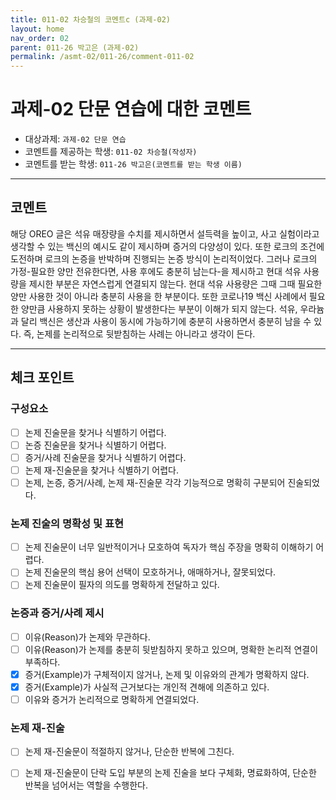 ```yaml
---
title: 011-02 차승철의 코멘트c (과제-02) 
layout: home
nav_order: 02
parent: 011-26 박고은 (과제-02)
permalink: /asmt-02/011-26/comment-011-02
---
```


# 과제-02 단문 연습에 대한 코멘트

- 대상과제: `과제-02 단문 연습`
- 코멘트를 제공하는 학생: `011-02 차승철(작성자)` 
- 코멘트를 받는 학생: `011-26 박고은(코멘트를 받는 학생 이름)` 

---

## 코멘트

해당 OREO 글은 석유 매장량을 수치를 제시하면서 설득력을 높이고, 사고 실험이라고 생각할 수 있는 백신의 예시도 같이 제시하며 증거의 다양성이 있다. 또한 로크의 조건에 도전하며 로크의 논증을 반박하며 진행되는 논증 방식이 논리적이었다. 그러나 로크의 가정-필요한 양만 전유한다면, 사용 후에도 충분히 남는다-을 제시하고 현대 석유 사용량을 제시한 부분은 자연스럽게 연결되지 않는다. 현대 석유 사용량은 그때 그때 필요한 양만 사용한 것이 아니라 충분히 사용을 한 부분이다. 또한 코로나19 백신 사례에서 필요한 양만큼 사용하지 못하는 상황이 발생한다는 부분이 이해가 되지 않는다. 석유, 우라늄과 달리 백신은 생산과 사용이 동시에 가능하기에 충분히 사용하면서 충분히 남을 수 있다. 즉, 논제를 논리적으로 뒷받침하는 사례는 아니라고 생각이 든다. 

---

## 체크 포인트

### **구성요소**
- [ ] 논제 진술문을 찾거나 식별하기 어렵다.
- [ ] 논증 진술문을 찾거나 식별하기 어렵다.
- [ ] 증거/사례 진술문을 찾거나 식별하기 어렵다.
- [ ] 논제 재-진술문을 찾거나 식별하기 어렵다.
- [ ] 논제, 논증, 증거/사례, 논제 재-진술문 각각 기능적으로 명확히 구분되어 진술되었다.

### **논제 진술의 명확성 및 표현**  
- [ ] 논제 진술문이 너무 일반적이거나 모호하여 독자가 핵심 주장을 명확히 이해하기 어렵다.  
- [ ] 논제 진술문의 핵심 용어 선택이 모호하거나, 애매하거나, 잘못되었다.  
- [ ] 논제 진술문이 필자의 의도를 명확하게 전달하고 있다.  

### **논증과 증거/사례 제시**  
- [ ] 이유(Reason)가 논제와 무관하다.
- [ ] 이유(Reason)가 논제를 충분히 뒷받침하지 못하고 있으며, 명확한 논리적 연결이 부족하다.  
- [x] 증거(Example)가 구체적이지 않거나, 논제 및 이유와의 관계가 명확하지 않다. 
- [x] 증거(Example)가 사실적 근거보다는 개인적 견해에 의존하고 있다.  
- [ ] 이유와 증거가 논리적으로 명확하게 연결되었다.  

### **논제 재-진술**  
- [ ] 논제 재-진술문이 적절하지 않거나, 단순한 반복에 그친다.   
- [ ] 논제 재-진술문이 단락 도입 부분의 논제 진술을 보다 구체화, 명료화하여, 단순한 반복을 넘어서는 역할을 수행한다.  

